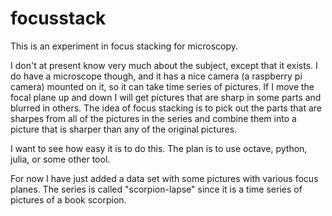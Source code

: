 # focusstack

This is an experiment in focus stacking for microscopy.

I don't at present know very much about the subject, except that it
exists.  I do have a microscope though, and it has a nice camera (a
raspberry pi camera) mounted on it, so it can take time series of
pictures.  If I move the focal plane up and down I will get pictures
that are sharp in some parts and blurred in others.  The idea of focus
stacking is to pick out the parts that are sharpes from all of the
pictures in the series and combine them into a picture that is sharper
than any of the original pictures.

I want to see how easy it is to do this. The plan is to use octave,
python, julia, or some other tool.

For now I have just added a data set with some pictures with various
focus planes.  The series is called "scorpion-lapse" since it is a
time series of pictures of a book scorpion.

